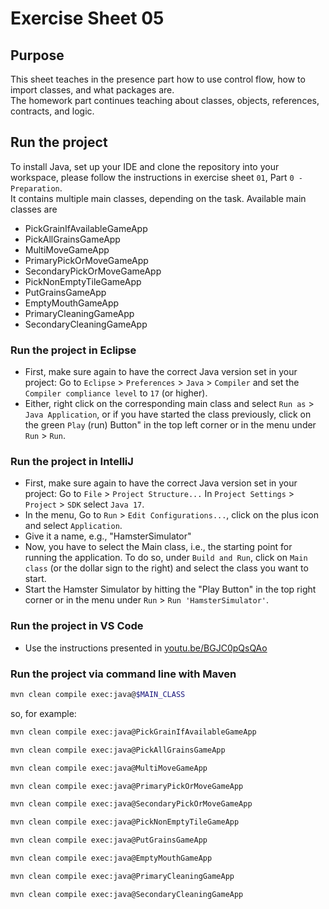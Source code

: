 # Exercise Sheet 05

## Purpose

This sheet teaches in the presence part how to use control flow, how to import classes, and what packages are.  
The homework part continues teaching about classes, objects, references, contracts, and logic.

## Run the project
To install Java, set up your IDE and clone the repository into your workspace, please follow the instructions in exercise sheet `01`, Part `0 - Preparation`.  
It contains multiple main classes, depending on the task. Available main classes are

- PickGrainIfAvailableGameApp
- PickAllGrainsGameApp
- MultiMoveGameApp
- PrimaryPickOrMoveGameApp
- SecondaryPickOrMoveGameApp
- PickNonEmptyTileGameApp
- PutGrainsGameApp
- EmptyMouthGameApp
- PrimaryCleaningGameApp
- SecondaryCleaningGameApp

### Run the project in Eclipse
- First, make sure again to have the correct Java version set in your project: Go to `Eclipse` > `Preferences` > `Java` > `Compiler` and set the `Compiler compliance level` to `17` (or higher).
- Either, right click on the corresponding main class and select `Run as` > `Java Application`, or if you have started the class previously, click on the green `Play` (run) Button" in the top left corner or in the menu under `Run` > `Run`.

### Run the project in IntelliJ
- First, make sure again to have the correct Java version set in your project: Go to `File` > `Project Structure...` In `Project Settings` > `Project` > `SDK` select `Java 17`.
- In the menu, Go to `Run` > `Edit Configurations...`, click on the plus icon and select `Application`.
- Give it a name, e.g., "HamsterSimulator"
- Now, you have to select the Main class, i.e., the starting point for running the application. To do so, under `Build and Run`, click on `Main class` (or the dollar sign to the right) and select the class you want to start.
- Start the Hamster Simulator by hitting the "Play Button" in the top right corner or in the menu under `Run` > `Run 'HamsterSimulator'`.

### Run the project in VS Code
- Use the instructions presented in [youtu.be/BGJC0pQsQAo](https://youtu.be/BGJC0pQsQAo)

### Run the project via command line with Maven

  ```sh
  mvn clean compile exec:java@$MAIN_CLASS
  ```
  so, for example:
  ```sh
  mvn clean compile exec:java@PickGrainIfAvailableGameApp
  ```
  ```sh
  mvn clean compile exec:java@PickAllGrainsGameApp
  ```
  ```sh
  mvn clean compile exec:java@MultiMoveGameApp
  ```
  ```sh
  mvn clean compile exec:java@PrimaryPickOrMoveGameApp
  ```
  ```sh
  mvn clean compile exec:java@SecondaryPickOrMoveGameApp
  ```
  ```sh
  mvn clean compile exec:java@PickNonEmptyTileGameApp
  ```
  ```sh
  mvn clean compile exec:java@PutGrainsGameApp
  ```
  ```sh
  mvn clean compile exec:java@EmptyMouthGameApp
  ```
  ```sh
  mvn clean compile exec:java@PrimaryCleaningGameApp
  ```
  ```sh
  mvn clean compile exec:java@SecondaryCleaningGameApp
  ```

